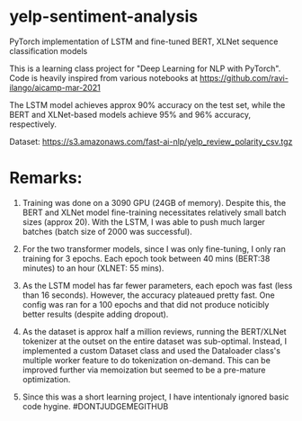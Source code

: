 # yelp-sentiment-analysis
PyTorch implementation of LSTM and fine-tuned BERT, XLNet sequence classification models

This is a learning class project for "Deep Learning for NLP with PyTorch". Code is heavily inspired from various notebooks at https://github.com/ravi-ilango/aicamp-mar-2021

The LSTM model achieves approx 90% accuracy on the test set, while the BERT and XLNet-based models achieve 95% and 96% accuracy, respectively.

Dataset: https://s3.amazonaws.com/fast-ai-nlp/yelp_review_polarity_csv.tgz

# Remarks:

1) Training was done on a 3090 GPU (24GB of memory). Despite this, the BERT and XLNet model fine-training necessitates relatively small batch sizes (approx 20). With the LSTM, I was able to push much larger batches (batch size of 2000 was successful).

2) For the two transformer models, since I was only fine-tuning, I only ran training for 3 epochs. Each epoch took between 40 mins (BERT:38 minutes) to an hour (XLNET: 55 mins).

3) As the LSTM model has far fewer parameters, each epoch was fast (less than 16 seconds). However, the accuracy plateaued pretty fast. One config was ran for a 100 epochs and that did not produce noticibly better results (despite adding dropout).

4) As the dataset is approx half a million reviews, running the BERT/XLNet tokenizer at the outset on the entire dataset was sub-optimal. Instead, I implemented a custom Dataset class and used the Dataloader class's multiple worker feature to do tokenization on-demand. This can be improved further via memoization but seemed to be a pre-mature optimization.

5) Since this was a short learning project, I have intentionaly ignored basic code hygine. #DONTJUDGEMEGITHUB

